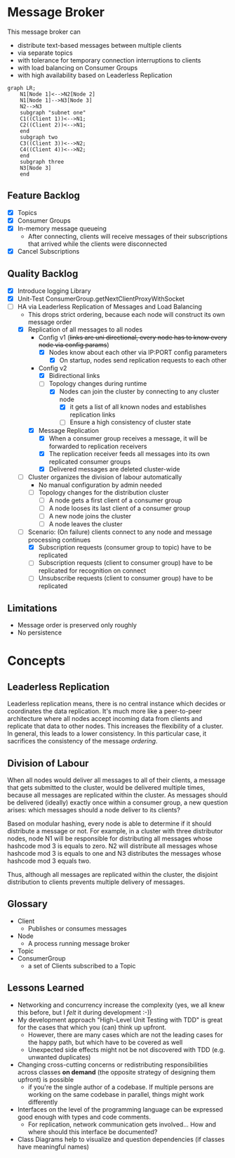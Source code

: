 # Message Broker

This message broker can

* distribute text-based messages between multiple clients
* via separate topics
* with tolerance for temporary connection interruptions to clients
* with load balancing on Consumer Groups
* with high availability based on Leaderless Replication

```mermaid
graph LR;
    N1[Node 1]<-->N2[Node 2]
    N1[Node 1]-->N3[Node 3]
    N2-->N3
    subgraph "subnet one"
    C1((Client 1))<-->N1;
    C2((Client 2))<-->N1;
    end
    subgraph two
    C3((Client 3))<-->N2;
    C4((Client 4))<-->N2;
    end
    subgraph three
    N3[Node 3]
    end
```

## Feature Backlog

- [x] Topics
- [x] Consumer Groups
- [x] In-memory message queueing
    - After connecting, clients will receive messages of their subscriptions that arrived while the clients were
      disconnected
- [x] Cancel Subscriptions

## Quality Backlog

- [x] Introduce logging Library
- [x] Unit-Test ConsumerGroup.getNextClientProxyWithSocket
- [ ] HA via Leaderless Replication of Messages and Load Balancing
    - This drops strict ordering, because each node will construct its own message order
    - [x] Replication of all messages to all nodes
      - Config v1 (~~links are uni directional, every node has to know every node via config params~~)
        - [x] Nodes know about each other via IP:PORT config parameters
          - [x] On startup, nodes send replication requests to each other
      - Config v2
        - [x] Bidirectional links
        - [ ] Topology changes during runtime
          - [x] Nodes can join the cluster by connecting to any cluster node
            - [x] it gets a list of all known nodes and establishes replication links
            - [ ] Ensure a high consistency of cluster state
      - [x] Message Replication
        - [x] When a consumer group receives a message, it will be forwarded to replication receivers
        - [x] The replication receiver feeds all messages into its own replicated consumer groups
        - [x] Delivered messages are deleted cluster-wide
    - [ ] Cluster organizes the division of labour automatically
      - No manual configuration by admin needed
      - [ ] Topology changes for the distribution cluster
        - [ ] A node gets a first client of a consumer group
        - [ ] A node looses its last client of a consumer group
        - [ ] A new node joins the cluster
        - [ ] A node leaves the cluster
    - [ ] Scenario: (On failure) clients connect to any node and message processing continues
        - [x] Subscription requests (consumer group to topic) have to be replicated
        - [ ] Subscription requests (client to consumer group) have to be replicated for recognition on connect
        - [ ] Unsubscribe requests (client to consumer group) have to be replicated

## Limitations
* Message order is preserved only roughly
* No persistence

# Concepts
## Leaderless Replication
Leaderless replication means, there is no central instance which decides or coordinates the data replication. 
It's much more like a peer-to-peer architecture where all nodes accept incoming data from clients and replicate that data
to other nodes. This increases the flexibility of a cluster. In general, this leads to a lower consistency. In this
particular case, it sacrifices the consistency of the message _ordering_.

## Division of Labour
When all nodes would deliver all messages to all of their clients, a message that gets submitted to the cluster, would be
delivered multiple times, because all messages are replicated within the cluster. As messages should be delivered (ideally)
exactly once within a consumer group, a new question arises: which messages should a node deliver to its clients?

Based on modular hashing, every node is able to determine if it should distribute a message or not. For example,
in a cluster with three distributor nodes, node N1 will be responsible for distributing all messages whose hashcode mod 3 is equals to zero.
N2 will distribute all messages whose hashcode mod 3 is equals to one and N3 distributes the messages whose hashcode mod 3 equals two.

Thus, although all messages are replicated within the cluster, the disjoint distribution to clients prevents multiple delivery of messages.

## Glossary
* Client
  * Publishes or consumes messages
* Node
  * A process running message broker
* Topic
* ConsumerGroup
    * a set of Clients subscribed to a Topic

## Lessons Learned
* Networking and concurrency increase the complexity (yes, we all knew this before, but I _felt_ it during development :-))
* My development approach "High-Level Unit Testing with TDD" is great for the cases that which you (can) think up upfront.
    * However, there are many cases which are not the leading cases for the happy path, but which have to be covered as well
    * Unexpected side effects might not be not discovered with TDD (e.g. unwanted duplicates)
* Changing cross-cutting concerns or redistributing responsibilities across classes **on demand** (the opposite strategy of designing them upfront) is possible
  * if you're the single author of a codebase. If multiple persons are working on the same codebase in parallel, things might work differently
* Interfaces on the level of the programming language can be expressed good enough with types and code comments.
  * For replication, network communication gets involved... How and where should this interface be documented?
* Class Diagrams help to visualize and question dependencies (if classes have meaningful names)
